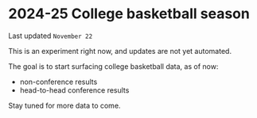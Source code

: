 # 2024-25 College basketball season

Last updated `November 22`

This is an experiment right now, and updates are not yet automated. 

The goal is to start surfacing college basketball data, as of now: 
- non-conference results
- head-to-head conference results

Stay tuned for more data to come. 